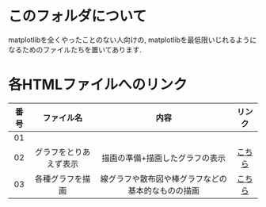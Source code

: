 # このフォルダについて

matplotlibを全くやったことのない人向けの, matplotlibを最低限いじれるようになるためのファイルたちを置いてあります.

# 各HTMLファイルへのリンク

| 番号 | ファイル名 | 内容 | リンク |
| :-: | :-: | :-: | :-: |
| 01 |  |  |  |
| 02 | グラフをとりあえず表示 | 描画の準備+描画したグラフの表示 | [こちら][02] |
| 03 | 各種グラフを描画 | 線グラフや散布図や棒グラフなどの基本的なものの描画 | [こちら][03] |

[02]:http://htmlpreview.github.io/?https://github.com/haru1843/usage_mpl/blob/master/0%E3%81%AF%E3%81%98%E3%82%81%E3%81%AB/02_%E3%82%B0%E3%83%A9%E3%83%95%E3%82%92%E3%81%A8%E3%82%8A%E3%81%82%E3%81%88%E3%81%9A%E8%A1%A8%E7%A4%BA.html
[03]:http://htmlpreview.github.io/?https://github.com/haru1843/usage_mpl/blob/master/0%E3%81%AF%E3%81%98%E3%82%81%E3%81%AB/03_%E5%90%84%E7%A8%AE%E3%82%B0%E3%83%A9%E3%83%95%E3%82%92%E6%8F%8F%E7%94%BB.html

